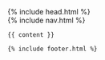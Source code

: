 <!doctype html>
<!--[if lt IE 7]><html class="no-js lt-ie9 lt-ie8 lt-ie7" lang="{{ page.lang | default: site.lang | default: "en" }}"> <![endif]-->
<!--[if IE 7]><html class="no-js lt-ie9 lt-ie8" lang="{{ page.lang | default: site.lang | default: "en" }}"> <![endif]-->
<!--[if IE 8]><html class="no-js lt-ie9" lang="{{ page.lang | default: site.lang | default: "en" }}"> <![endif]-->
<!--[if gt IE 8]><!-->
<html class="no-js" lang="{{ page.lang | default: site.lang | default: 'en' }}">
<!--<![endif]-->
{% include head.html %}
<body class="{{ page.class }}">
  <div class="main-layout">
    {% include nav.html %}

    {{ content }}

    {% include footer.html %}
  </div>
</body>
</html>
